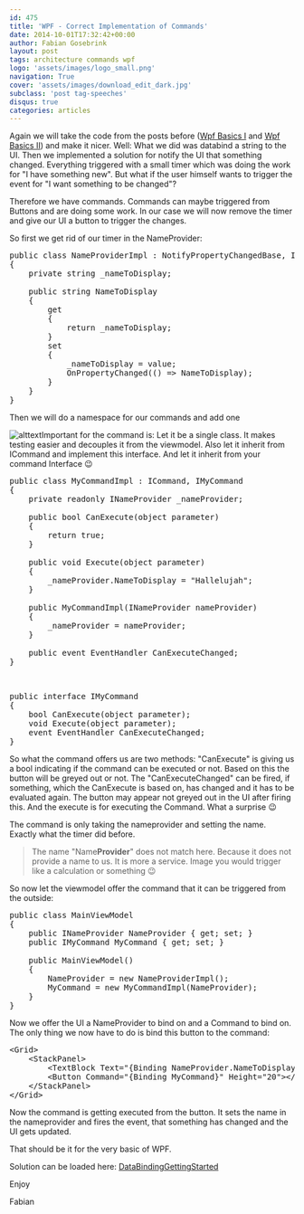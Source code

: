 ```yaml
---
id: 475
title: 'WPF - Correct Implementation of Commands'
date: 2014-10-01T17:32:42+00:00
author: Fabian Gosebrink
layout: post
tags: architecture commands wpf 
logo: 'assets/images/logo_small.png'
navigation: True
cover: 'assets/images/download_edit_dark.jpg'
subclass: 'post tag-speeches'
disqus: true
categories: articles
---
```


Again we will take the code from the posts before ([Wpf Basics I](http://offering.solutions/2014/09/02/wpf-basics-how-to-make-first-steps-of-databinding/ "[Update] Wpf Basics I – How to make first steps of Databinding") and [Wpf Basics II](http://offering.solutions/2014/09/14/wpf-basics-ii-inotifypropertychanged/ "Wpf Basics II – INotifyPropertyChanged")) and make it nicer. Well: What we did was databind a string to the UI. Then we implemented a solution for notify the UI that something changed. Everything triggered with a small timer which was doing the work for "I have something new". But what if the user himself wants to trigger the event for "I want something to be changed"?

Therefore we have commands. Commands can maybe triggered from Buttons and are doing some work. In our case we will now remove the timer and give our UI a button to trigger the changes.

So first we get rid of our timer in the NameProvider:

<pre class="lang:c# decode:true">public class NameProviderImpl : NotifyPropertyChangedBase, INameProvider
{
	private string _nameToDisplay;

	public string NameToDisplay
	{
		get
		{
			return _nameToDisplay;
		}
		set
		{
			_nameToDisplay = value;
			OnPropertyChanged(() =&gt; NameToDisplay);
		}
	}
}</pre>

Then we will do a namespace for our commands and add one

![alttext]({{site.baseurl}}assets/articles/2014-10-01/4c82562d-11aa-435e-acac-92d706201c7a.jpg)Important for the command is: Let it be a single class. It makes testing easier and decouples it from the viewmodel. Also let it inherit from ICommand and implement this interface. And let it inherit from your command Interface 😉

<pre class="lang:c# decode:true ">public class MyCommandImpl : ICommand, IMyCommand
{
	private readonly INameProvider _nameProvider;

	public bool CanExecute(object parameter)
	{
		return true;
	}

	public void Execute(object parameter)
	{
		_nameProvider.NameToDisplay = "Hallelujah";
	}

	public MyCommandImpl(INameProvider nameProvider)
	{
		_nameProvider = nameProvider;
	}

	public event EventHandler CanExecuteChanged;
}</pre>

&nbsp;

<pre class="lang:c# decode:true">public interface IMyCommand
{
	bool CanExecute(object parameter);
	void Execute(object parameter);
	event EventHandler CanExecuteChanged;
}</pre>

So what the command offers us are two methods: "CanExecute" is giving us a bool indicating if the command can be executed or not. Based on this the button will be greyed out or not. The "CanExecuteChanged" can be fired, if something, which the CanExecute is based on, has changed and it has to be evaluated again. The button may appear not greyed out in the UI after firing this. And the execute is for executing the Command. What a surprise 😉

The command is only taking the nameprovider and setting the name. Exactly what the timer did before.

> The name "Name**Provider**" does not match here. Because it does not provide a name to us. It is more a service. Image you would trigger like a calculation or something 😉

So now let the viewmodel offer the command that it can be triggered from the outside:

<pre class="lang:c# decode:true ">public class MainViewModel
{
	public INameProvider NameProvider { get; set; }
	public IMyCommand MyCommand { get; set; }

	public MainViewModel()
	{
		NameProvider = new NameProviderImpl();
		MyCommand = new MyCommandImpl(NameProvider);
	}
}</pre>

Now we offer the UI a NameProvider to bind on and a Command to bind on. The only thing we now have to do is bind this button to the command:

<pre class="lang:c# decode:true ">&lt;Grid&gt;
	&lt;StackPanel&gt;
		&lt;TextBlock Text="{Binding NameProvider.NameToDisplay}"&gt;&lt;/TextBlock&gt;
		&lt;Button Command="{Binding MyCommand}" Height="20"&gt;&lt;/Button&gt;
	&lt;/StackPanel&gt;
&lt;/Grid&gt;</pre>

Now the command is getting executed from the button. It sets the name in the nameprovider and fires the event, that something has changed and the UI gets updated.

That should be it for the very basic of WPF.

Solution can be loaded here: [DataBindingGettingStarted](http://offering.solutions/wp-content/uploads/2014/09/DataBindingGettingStarted.zip)

Enjoy

Fabian
